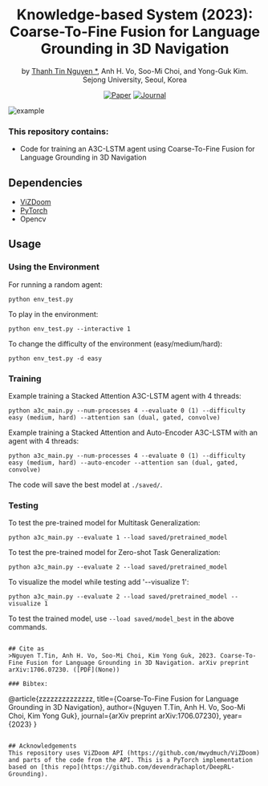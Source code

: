 <div align="center"> 
  
# Knowledge-based System (2023): Coarse-To-Fine Fusion for Language Grounding in 3D Navigation
by [Thanh Tin Nguyen *](https://https://ngthanhtin.github.io/), Anh H. Vo, Soo-Mi Choi, and Yong-Guk Kim. <br/>
Sejong University, Seoul, Korea <br/> 

[![Paper](https://img.shields.io/badge/paper-arxiv.svg)]()
[![Journal](https://img.shields.io/badge/KBS-2023-4b44ce.svg)](https://www.sciencedirect.com/journal/knowledge-based-systems)
  
</div> 


![example](./docs/example.gif)

### This repository contains:
- Code for training an A3C-LSTM agent using Coarse-To-Fine Fusion for Language Grounding in 3D Navigation

## Dependencies
- [ViZDoom](https://github.com/mwydmuch/ViZDoom)
- [PyTorch](http://pytorch.org)
- Opencv

## Usage

### Using the Environment
For running a random agent:
```
python env_test.py
```
To play in the environment:
```
python env_test.py --interactive 1
```
To change the difficulty of the environment (easy/medium/hard):
```
python env_test.py -d easy
```

### Training
Example training a Stacked Attention A3C-LSTM agent with 4 threads:
```
python a3c_main.py --num-processes 4 --evaluate 0 (1) --difficulty easy (medium, hard) --attention san (dual, gated, convolve)
```


Example training a Stacked Attention and Auto-Encoder A3C-LSTM with an agent with 4 threads:
```
python a3c_main.py --num-processes 4 --evaluate 0 (1) --difficulty easy (medium, hard) --auto-encoder --attention san (dual, gated, convolve)
```

The code will save the best model at `./saved/`.
### Testing
To test the pre-trained model for Multitask Generalization:
```
python a3c_main.py --evaluate 1 --load saved/pretrained_model
```
To test the pre-trained model for Zero-shot Task Generalization:
```
python a3c_main.py --evaluate 2 --load saved/pretrained_model
``` 
To visualize the model while testing add '--visualize 1':<br />
```
python a3c_main.py --evaluate 2 --load saved/pretrained_model --visualize 1
``` 
To test the trained model, use `--load saved/model_best` in the above commands.
```

## Cite as
>Nguyen T.Tin, Anh H. Vo, Soo-Mi Choi, Kim Yong Guk, 2023. Coarse-To-Fine Fusion for Language Grounding in 3D Navigation. arXiv preprint arXiv:1706.07230. ([PDF](None))

### Bibtex:
```
@article{zzzzzzzzzzzzzz,
  title={Coarse-To-Fine Fusion for Language Grounding in 3D Navigation},
  author={Nguyen T.Tin, Anh H. Vo, Soo-Mi Choi, Kim Yong Guk},
  journal={arXiv preprint arXiv:1706.07230},
  year={2023}
}
```

## Acknowledgements
This repository uses ViZDoom API (https://github.com/mwydmuch/ViZDoom) and parts of the code from the API. This is a PyTorch implementation based on [this repo](https://github.com/devendrachaplot/DeepRL-Grounding).
